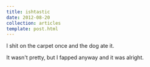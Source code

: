 ```yaml
---
title: ishtastic
date: 2012-08-20
collection: articles
template: post.html
---
```


I shit on the carpet once and the dog ate it.

It wasn't pretty, but I fapped anyway and it was alright.